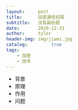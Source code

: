```yaml
---
layout:     post
title:	    加密通信初探	      
subtitle:   没有副标题
date:       2020-12-23
author:     tyler
header-img: img/jiami.jpg
catalog:         true
tags:
    - 加密
    - 技术
---
```




- 背景
- 原理
- 作用
- 问题
